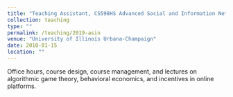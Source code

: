 ```yaml
---
title: "Teaching Assistant, CS598HS Advanced Social and Information Networks"
collection: teaching
type: ""
permalink: /teaching/2019-asin
venue: "University of Illinois Urbana-Champaign"
date: 2010-01-15
location: ""
---
```


Office hours, course design, course management, and lectures on algorithmic game theory, behavioral economics, and incentives in online platforms. 